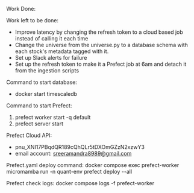 Work Done: 






Work left to be done: 
- Improve latency by changing the refresh token to a cloud based job instead of calling it each time 
- Change the universe from the universe.py to a database schema with each stock's metadata tagged with it. 
- Set up Slack alerts for failure 
- Set up the refresh token to make it a Prefect job at 6am and detach it from the ingestion scripts 


Command to start database: 
- docker start timescaledb

Command to start Prefect: 
1) prefect worker start -q default
2) prefect server start 

Prefect Cloud API: 
- pnu_XNI17PBqdQR189cQhQLr5tDXOmGZzN2xzwY3
- email account: sreeramandra8989@gmail.com

Prefect.yaml deploy command: 
docker compose exec prefect-worker micromamba run -n quant-env prefect deploy --all

Prefect check logs: 
docker compose logs -f prefect-worker


